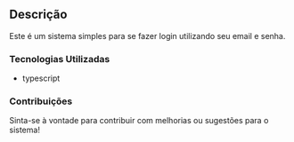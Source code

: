 ## Descrição

Este é um sistema simples para se fazer login utilizando seu email e senha.


### Tecnologias Utilizadas

- typescript


### Contribuições

Sinta-se à vontade para contribuir com melhorias ou sugestões para o sistema!
